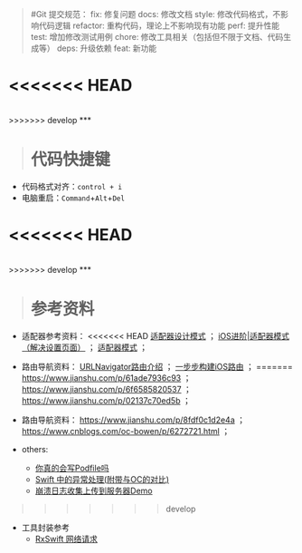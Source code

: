 >#Git 提交规范：
	fix: 修复问题
	docs: 修改文档
	style: 修改代码格式，不影响代码逻辑
	refactor: 重构代码，理论上不影响现有功能
	perf: 提升性能
	test: 增加修改测试用例
	chore: 修改工具相关（包括但不限于文档、代码生成等）
	deps: 升级依赖
	feat: 新功能


<<<<<<< HEAD
=======
<br/>
>>>>>>> develop
***
<br/>


># 代码快捷键
* 代码格式对齐：`control + i`
* 电脑重启：`Command`+`Alt`+`Del`



<<<<<<< HEAD
=======
<br/>
>>>>>>> develop
***
<br/>


># 参考资料

* 适配器参考资料：
<<<<<<< HEAD
	[适配器设计模式](https://www.jianshu.com/p/61ade7936c93)	；
	[iOS进阶|适配器模式（解决设置页面）](https://www.jianshu.com/p/6f6585820537)	；
	[适配器模式](https://www.jianshu.com/p/02137c70ed5b)	；


* 路由导航资料：
	[URLNavigator路由介绍](https://www.jianshu.com/p/8fdf0c1d2e4a)	；
	[一步步构建iOS路由](https://www.cnblogs.com/oc-bowen/p/6272721.html) 	；
=======
	https://www.jianshu.com/p/61ade7936c93	；
	https://www.jianshu.com/p/6f6585820537	；
	https://www.jianshu.com/p/02137c70ed5b	；


* 路由导航资料：
	https://www.jianshu.com/p/8fdf0c1d2e4a	；
	https://www.cnblogs.com/oc-bowen/p/6272721.html 	；

* others:
    - [你真的会写Podfile吗](https://www.jianshu.com/p/8a0fd6150159)
    - [Swift 中的异常处理(附带与OC的对比)](https://juejin.im/post/6844904088086249479)
    - [崩溃日志收集上传到服务器Demo](https://github.com/SugarGitHub/CrashCapture)
>>>>>>> develop
	
* 工具封装参考
    * [RxSwift 网络请求](http://www.manongjc.com/article/3755.html)
